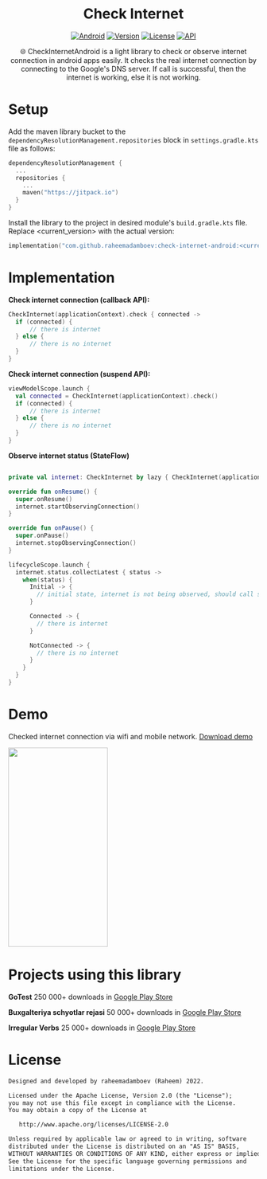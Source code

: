 <h1 align="center">Check Internet</h1>

<p align="center">
  <a href="http://developer.android.com/index.html"><img alt="Android" src="https://img.shields.io/badge/platform-android-green.svg"/></a>
  <a href="https://jitpack.io/#raheemadamboev/check-internet-android"><img alt="Version" src="https://jitpack.io/v/raheemadamboev/check-internet-android.svg"/></a>
  <a href="https://opensource.org/licenses/Apache-2.0"><img alt="License" src="https://img.shields.io/badge/License-Apache%202.0-blue.svg"/></a>
  <a href="https://android-arsenal.com/api?level=21"><img alt="API" src="https://img.shields.io/badge/API-21%2B-brightgreen.svg?style=flat"/></a>
</p>

<p align="center">
🌐 CheckInternetAndroid is a light library to check or observe internet connection in android apps easily. It checks the real internet connection by connecting to the Google's DNS server. If call is successful, then the internet is working, else it is not working.
</p>

# Setup

Add the maven library bucket to the `dependencyResolutionManagement.repositories` block in `settings.gradle.kts` file as follows:
```kotlin
dependencyResolutionManagement {
  ...
  repositories {
    ...
    maven("https://jitpack.io")
  }
}
```

Install the library to the project in desired module's `build.gradle.kts` file. Replace <current_version> with the actual version:
```kotlin
implementation("com.github.raheemadamboev:check-internet-android:<current_version>")
```

# Implementation

**Check internet connection (callback API):**
```kotlin
CheckInternet(applicationContext).check { connected ->
  if (connected) { 
      // there is internet                
  } else { 
      // there is no internet                  
  }
}
```

**Check internet connection (suspend API):**
```kotlin
viewModelScope.launch {
  val connected = CheckInternet(applicationContext).check()
  if (connected) { 
      // there is internet                
  } else { 
      // there is no internet                  
  }
}
```

**Observe internet status (StateFlow)**
```kotlin

private val internet: CheckInternet by lazy { CheckInternet(applicationContext) }

override fun onResume() {
  super.onResume()
  internet.startObservingConnection()
}

override fun onPause() {
  super.onPause()
  internet.stopObservingConnection()
}

lifecycleScope.launch {
  internet.status.collectLatest { status ->
    when(status) {
      Initial -> {
        // initial state, internet is not being observed, should call startObservingConnection()
      }

      Connected -> {
        // there is internet
      }

      NotConnected -> {
        // there is no internet
      }
    }
  }
}
```

# Demo

Checked internet connection via wifi and mobile network. <a href="https://github.com/raheemadamboev/check-internet-android/blob/master/extra/app-debug.apk">Download demo</a>

<img src="https://github.com/raheemadamboev/check-internet-android/blob/master/extra/banner.gif" width="200" height="400">

# Projects using this library

**GoTest** 250 000+ downloads in <a href="https://play.google.com/store/apps/details?id=xyz.teamgravity.gotest">Google Play Store</a>

**Buxgalteriya schyotlar rejasi** 50 000+ downloads in <a href="https://play.google.com/store/apps/details?id=xyz.teamgravity.uzbekistanaccountingcode">Google Play Store</a>

**Irregular Verbs**  25 000+ downloads in <a href="https://play.google.com/store/apps/details?id=xyz.teamgravity.irregularverbs">Google Play Store</a>

# License

```xml
Designed and developed by raheemadamboev (Raheem) 2022.

Licensed under the Apache License, Version 2.0 (the "License");
you may not use this file except in compliance with the License.
You may obtain a copy of the License at

   http://www.apache.org/licenses/LICENSE-2.0

Unless required by applicable law or agreed to in writing, software
distributed under the License is distributed on an "AS IS" BASIS,
WITHOUT WARRANTIES OR CONDITIONS OF ANY KIND, either express or implied.
See the License for the specific language governing permissions and
limitations under the License.
```
